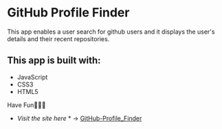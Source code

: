 # GitHub Profile Finder
This app enables a user search for github users and it displays the user's details and their recent repositories.


## This app is built with:
* JavaScript
* CSS3
* HTML5

Have Fun🎉🎉🎉

* *Visit the site here* * -> [GitHub-Profile_Finder]()